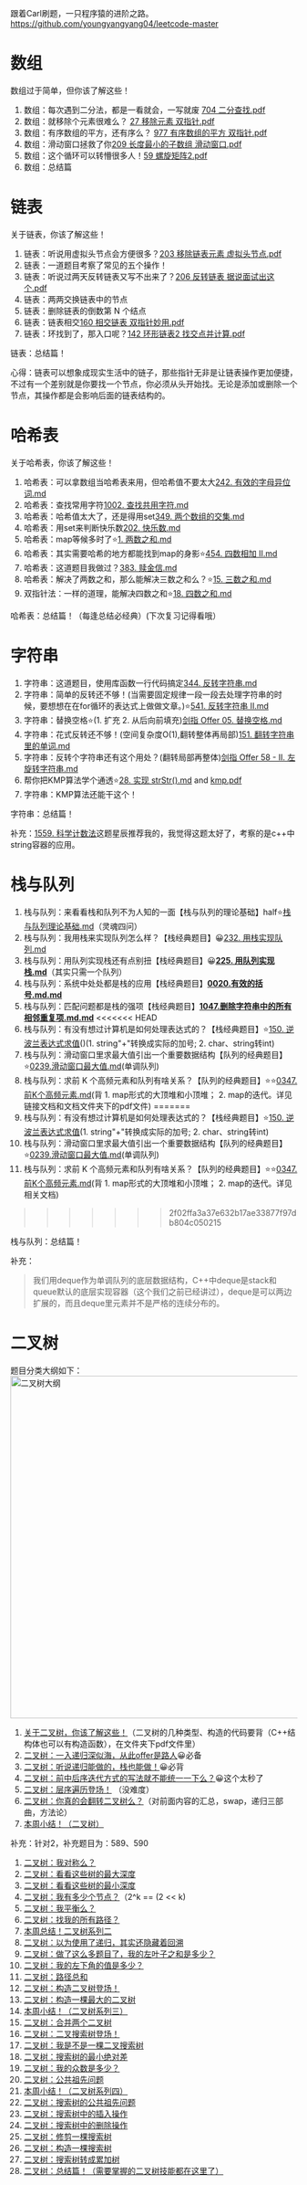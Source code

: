 

跟着Carl刷题，一只程序猿的进阶之路。
https://github.com/youngyangyang04/leetcode-master

# 数组

数组过于简单，但你该了解这些！
1. 数组：每次遇到二分法，都是一看就会，一写就废
    [704 二分查找.pdf](https://github.com/berry-raccoon/Programming-Practice/blob/main/%E6%95%B0%E7%BB%84/704%20%E4%BA%8C%E5%88%86%E6%9F%A5%E6%89%BE.pdf)
2. 数组：就移除个元素很难么？
    [27 移除元素 双指针.pdf](https://github.com/berry-raccoon/Programming-Practice/blob/main/%E6%95%B0%E7%BB%84/27%20%E7%A7%BB%E9%99%A4%E5%85%83%E7%B4%A0%20%E5%8F%8C%E6%8C%87%E9%92%88.pdf)
4. 数组：有序数组的平方，还有序么？
    [977 有序数组的平方 双指针.pdf](https://github.com/berry-raccoon/Programming-Practice/blob/main/%E6%95%B0%E7%BB%84/977%20%E6%9C%89%E5%BA%8F%E6%95%B0%E7%BB%84%E7%9A%84%E5%B9%B3%E6%96%B9%20%E5%8F%8C%E6%8C%87%E9%92%88.pdf)
6. 数组：滑动窗口拯救了你[209 长度最小的子数组 滑动窗口.pdf](https://github.com/berry-raccoon/Programming-Practice/blob/main/%E6%95%B0%E7%BB%84/209%20%E9%95%BF%E5%BA%A6%E6%9C%80%E5%B0%8F%E7%9A%84%E5%AD%90%E6%95%B0%E7%BB%84%20%E6%BB%91%E5%8A%A8%E7%AA%97%E5%8F%A3.pdf)
7. 数组：这个循环可以转懵很多人！[59 螺旋矩阵2.pdf](https://github.com/berry-raccoon/Programming-Practice/blob/main/%E6%95%B0%E7%BB%84/59%20%E8%9E%BA%E6%97%8B%E7%9F%A9%E9%98%B52.pdf)
8. 数组：总结篇

# 链表

关于链表，你该了解这些！
1. 链表：听说用虚拟头节点会方便很多？[203 移除链表元素 虚拟头节点.pdf](https://github.com/berry-raccoon/Programming-Practice/blob/main/%E9%93%BE%E8%A1%A8/203%20%E7%A7%BB%E9%99%A4%E9%93%BE%E8%A1%A8%E5%85%83%E7%B4%A0%20%E8%99%9A%E6%8B%9F%E5%A4%B4%E8%8A%82%E7%82%B9.pdf)
1. 链表：一道题目考察了常见的五个操作！
1. 链表：听说过两天反转链表又写不出来了？[206 反转链表 据说面试出这个.pdf](https://github.com/berry-raccoon/Programming-Practice/blob/main/%E9%93%BE%E8%A1%A8/206%20%E5%8F%8D%E8%BD%AC%E9%93%BE%E8%A1%A8%20%E6%8D%AE%E8%AF%B4%E9%9D%A2%E8%AF%95%E5%87%BA%E8%BF%99%E4%B8%AA.pdf)
1. 链表：两两交换链表中的节点
1. 链表：删除链表的倒数第 N 个结点
1. 链表：链表相交[160 相交链表 双指针妙用.pdf](https://github.com/berry-raccoon/Programming-Practice/blob/main/%E9%93%BE%E8%A1%A8/160%20%E7%9B%B8%E4%BA%A4%E9%93%BE%E8%A1%A8%20%E5%8F%8C%E6%8C%87%E9%92%88%E5%A6%99%E7%94%A8.pdf)
1. 链表：环找到了，那入口呢？[142 环形链表2 找交点并计算.pdf](https://github.com/berry-raccoon/Programming-Practice/blob/main/%E9%93%BE%E8%A1%A8/142%20%E7%8E%AF%E5%BD%A2%E9%93%BE%E8%A1%A82%20%E6%89%BE%E4%BA%A4%E7%82%B9%E5%B9%B6%E8%AE%A1%E7%AE%97.pdf)

链表：总结篇！

心得：链表可以想象成现实生活中的链子，那些指针无非是让链表操作更加便捷，不过有一个差别就是你要找一个节点，你必须从头开始找。无论是添加或删除一个节点，其操作都是会影响后面的链表结构的。

# 哈希表

关于哈希表，你该了解这些！
1. 哈希表：可以拿数组当哈希表来用，但哈希值不要太大[242. 有效的字母异位词.md](https://github.com/berry-raccoon/Programming-Practice/blob/main/%E5%93%88%E5%B8%8C%E8%A1%A8/242.%20%E6%9C%89%E6%95%88%E7%9A%84%E5%AD%97%E6%AF%8D%E5%BC%82%E4%BD%8D%E8%AF%8D.md)
1. 哈希表：查找常用字符[1002. 查找共用字符.md](https://github.com/berry-raccoon/Programming-Practice/blob/main/%E5%93%88%E5%B8%8C%E8%A1%A8/1002.%20%E6%9F%A5%E6%89%BE%E5%85%B1%E7%94%A8%E5%AD%97%E7%AC%A6.md)
1. 哈希表：哈希值太大了，还是得用set[349. 两个数组的交集.md](https://github.com/berry-raccoon/Programming-Practice/blob/main/%E5%93%88%E5%B8%8C%E8%A1%A8/349.%20%E4%B8%A4%E4%B8%AA%E6%95%B0%E7%BB%84%E7%9A%84%E4%BA%A4%E9%9B%86.md)
1. 哈希表：用set来判断快乐数[202. 快乐数.md](https://github.com/berry-raccoon/Programming-Practice/blob/main/%E5%93%88%E5%B8%8C%E8%A1%A8/202.%20%E5%BF%AB%E4%B9%90%E6%95%B0.md)
1. 哈希表：map等候多时了⭐[1. 两数之和.md](https://github.com/berry-raccoon/Programming-Practice/blob/main/%E5%93%88%E5%B8%8C%E8%A1%A8/1.%20%E4%B8%A4%E6%95%B0%E4%B9%8B%E5%92%8C.md)
1. 哈希表：其实需要哈希的地方都能找到map的身影⭐[454. 四数相加 II.md](https://github.com/berry-raccoon/Programming-Practice/blob/main/%E5%93%88%E5%B8%8C%E8%A1%A8/454.%20%E5%9B%9B%E6%95%B0%E7%9B%B8%E5%8A%A0%20II.md)
1. 哈希表：这道题目我做过？[383. 赎金信.md](https://github.com/berry-raccoon/Programming-Practice/blob/main/%E5%93%88%E5%B8%8C%E8%A1%A8/383.%20%E8%B5%8E%E9%87%91%E4%BF%A1.md)
1. 哈希表：解决了两数之和，那么能解决三数之和么？⭐[15. 三数之和.md](https://github.com/berry-raccoon/Programming-Practice/blob/main/%E5%93%88%E5%B8%8C%E8%A1%A8/15.%20%E4%B8%89%E6%95%B0%E4%B9%8B%E5%92%8C.md)
1. 双指针法：一样的道理，能解决四数之和⭐[18. 四数之和.md](https://github.com/berry-raccoon/Programming-Practice/blob/main/%E5%93%88%E5%B8%8C%E8%A1%A8/18.%20%E5%9B%9B%E6%95%B0%E4%B9%8B%E5%92%8C.md)

哈希表：总结篇！（每逢总结必经典）(下次复习记得看哦）

#  字符串

1. 字符串：这道题目，使用库函数一行代码搞定[344. 反转字符串.md](https://github.com/berry-raccoon/Programming-Practice/blob/main/%E5%AD%97%E7%AC%A6%E4%B8%B2/344.%20%E5%8F%8D%E8%BD%AC%E5%AD%97%E7%AC%A6%E4%B8%B2.md)
1. 字符串：简单的反转还不够！(当需要固定规律一段一段去处理字符串的时候，要想想在在for循环的表达式上做做文章。)⭐[541. 反转字符串 II.md](https://github.com/berry-raccoon/Programming-Practice/blob/main/%E5%AD%97%E7%AC%A6%E4%B8%B2/541.%20%E5%8F%8D%E8%BD%AC%E5%AD%97%E7%AC%A6%E4%B8%B2%20II.md)
1. 字符串：替换空格⭐(1. 扩充 2. 从后向前填充)[剑指 Offer 05. 替换空格.md](https://github.com/berry-raccoon/Programming-Practice/blob/main/%E5%AD%97%E7%AC%A6%E4%B8%B2/%E5%89%91%E6%8C%87%20Offer%2005.%20%E6%9B%BF%E6%8D%A2%E7%A9%BA%E6%A0%BC.md)
1. 字符串：花式反转还不够！(空间复杂度O(1),翻转整体再局部)[151. 翻转字符串里的单词.md](https://github.com/berry-raccoon/Programming-Practice/blob/main/%E5%AD%97%E7%AC%A6%E4%B8%B2/151.%20%E7%BF%BB%E8%BD%AC%E5%AD%97%E7%AC%A6%E4%B8%B2%E9%87%8C%E7%9A%84%E5%8D%95%E8%AF%8D.md)
1. 字符串：反转个字符串还有这个用处？(翻转局部再整体)[剑指 Offer 58 - II. 左旋转字符串.md](https://github.com/berry-raccoon/Programming-Practice/blob/main/%E5%AD%97%E7%AC%A6%E4%B8%B2/%E5%89%91%E6%8C%87%20Offer%2058%20-%20II.%20%E5%B7%A6%E6%97%8B%E8%BD%AC%E5%AD%97%E7%AC%A6%E4%B8%B2.md)
1. 帮你把KMP算法学个通透⭐[28. 实现 strStr().md](https://github.com/berry-raccoon/Programming-Practice/blob/main/%E5%AD%97%E7%AC%A6%E4%B8%B2/28.%20%E5%AE%9E%E7%8E%B0%20strStr().md) and [kmp.pdf](https://github.com/berry-raccoon/Programming-Practice/blob/main/%E5%AD%97%E7%AC%A6%E4%B8%B2/kmp.pdf)
1. 字符串：KMP算法还能干这个！


字符串：总结篇！

补充：[1559. 科学计数法](https://www.acwing.com/problem/content/description/1561/)这题星辰推荐我的，我觉得这题太好了，考察的是c++中string容器的应用。

#  栈与队列

1. 栈与队列：来看看栈和队列不为人知的一面【栈与队列的理论基础】half⭐[栈与队列理论基础.md](https://github.com/berry-raccoon/Programming-Practice/blob/main/%E6%A0%88%E4%B8%8E%E9%98%9F%E5%88%97/%E6%A0%88%E4%B8%8E%E9%98%9F%E5%88%97%E7%90%86%E8%AE%BA%E5%9F%BA%E7%A1%80.md)（灵魂四问）
1. 栈与队列：我用栈来实现队列怎么样？【栈经典题目】😀[232. 用栈实现队列.md](https://github.com/berry-raccoon/Programming-Practice/blob/main/%E6%A0%88%E4%B8%8E%E9%98%9F%E5%88%97/232.%20%E7%94%A8%E6%A0%88%E5%AE%9E%E7%8E%B0%E9%98%9F%E5%88%97.md)
3. 栈与队列：用队列实现栈还有点别扭【栈经典题目】😀[**225. 用队列实现栈.md**](https://github.com/berry-raccoon/Programming-Practice/blob/master/%E6%A0%88%E4%B8%8E%E9%98%9F%E5%88%97/225.%20%E7%94%A8%E9%98%9F%E5%88%97%E5%AE%9E%E7%8E%B0%E6%A0%88.md)（其实只需一个队列）
4. 栈与队列：系统中处处都是栈的应用【栈经典题目】[**0020.有效的括号.md.md**](https://github.com/berry-raccoon/Programming-Practice/blob/master/%E6%A0%88%E4%B8%8E%E9%98%9F%E5%88%97/0020.%E6%9C%89%E6%95%88%E7%9A%84%E6%8B%AC%E5%8F%B7.md.md)
5. 栈与队列：匹配问题都是栈的强项【栈经典题目】[**1047.删除字符串中的所有相邻重复项.md.md**](https://github.com/berry-raccoon/Programming-Practice/blob/master/%E6%A0%88%E4%B8%8E%E9%98%9F%E5%88%97/1047.%E5%88%A0%E9%99%A4%E5%AD%97%E7%AC%A6%E4%B8%B2%E4%B8%AD%E7%9A%84%E6%89%80%E6%9C%89%E7%9B%B8%E9%82%BB%E9%87%8D%E5%A4%8D%E9%A1%B9.md.md)
<<<<<<< HEAD
6. 栈与队列：有没有想过计算机是如何处理表达式的？【栈经典题目】⭐[150. 逆波兰表达式求值]()()(1. string"+"转换成实际的加号; 2. char、string转int)
7. 栈与队列：滑动窗口里求最大值引出一个重要数据结构【队列的经典题目】⭐[0239.滑动窗口最大值.md]()(单调队列)
8. 栈与队列：求前 K 个高频元素和队列有啥关系？【队列的经典题目】⭐⭐[0347.前K个高频元素.md]()(背 1. map形式的大顶堆和小顶堆； 2. map的迭代。详见链接文档和文档文件夹下的pdf文件)
=======
6. 栈与队列：有没有想过计算机是如何处理表达式的？【栈经典题目】⭐[150. 逆波兰表达式求值](https://github.com/berry-raccoon/Programming-Practice/blob/master/%E6%A0%88%E4%B8%8E%E9%98%9F%E5%88%97/150.%20%E9%80%86%E6%B3%A2%E5%85%B0%E8%A1%A8%E8%BE%BE%E5%BC%8F%E6%B1%82%E5%80%BC.md)(1. string"+"转换成实际的加号; 2. char、string转int)
7. 栈与队列：滑动窗口里求最大值引出一个重要数据结构【队列的经典题目】⭐[0239.滑动窗口最大值.md](https://github.com/berry-raccoon/Programming-Practice/blob/master/%E6%A0%88%E4%B8%8E%E9%98%9F%E5%88%97/0239.%E6%BB%91%E5%8A%A8%E7%AA%97%E5%8F%A3%E6%9C%80%E5%A4%A7%E5%80%BC.md.md)(单调队列)
8. 栈与队列：求前 K 个高频元素和队列有啥关系？【队列的经典题目】⭐⭐[0347.前K个高频元素.md](https://github.com/berry-raccoon/Programming-Practice/blob/master/%E6%A0%88%E4%B8%8E%E9%98%9F%E5%88%97/0347.%E5%89%8DK%E4%B8%AA%E9%AB%98%E9%A2%91%E5%85%83%E7%B4%A0.md.md)(背 1. map形式的大顶堆和小顶堆； 2. map的迭代。详见相关文档)
>>>>>>> 2f02ffa3a37e632b17ae33877f97db804c050215

栈与队列：总结篇！

补充：

>  我们用deque作为单调队列的底层数据结构，C++中deque是stack和queue默认的底层实现容器（这个我们之前已经讲过），deque是可以两边扩展的，而且deque里元素并不是严格的连续分布的。



# 二叉树 

题目分类大纲如下：           
<img src='https://img-blog.csdnimg.cn/20210219190809451.png' width=600 alt='二叉树大纲'> </img></div>

1. [关于二叉树，你该了解这些！](./problems/二叉树理论基础.md)（二叉树的几种类型、构造的代码要背（C++结构体也可以有构造函数），在文件夹下pdf文件里）
2. [二叉树：一入递归深似海，从此offer是路人](./problems/二叉树的递归遍历.md)😀必备
3. [二叉树：听说递归能做的，栈也能做！](./problems/二叉树的迭代遍历.md)😀必背
4. [二叉树：前中后序迭代方式的写法就不能统一一下么？](./problems/二叉树的统一迭代法.md)😀这个太秒了
5. [二叉树：层序遍历登场！](./problems/0102.二叉树的层序遍历.md) （没难度）
6. [二叉树：你真的会翻转二叉树么？](./problems/0226.翻转二叉树.md)（对前面内容的汇总，swap，递归三部曲，方法论）
7. [本周小结！（二叉树）](./problems/周总结/20200927二叉树周末总结.md)

补充：针对2，补充题目为：589、590

1. [二叉树：我对称么？](./problems/0101.对称二叉树.md)
2. [二叉树：看看这些树的最大深度](./problems/0104.二叉树的最大深度.md)
3. [二叉树：看看这些树的最小深度](./problems/0111.二叉树的最小深度.md)
4. [二叉树：我有多少个节点？](./problems/0222.完全二叉树的节点个数.md)（2^k == (2 << k)
5. [二叉树：我平衡么？](./problems/0110.平衡二叉树.md)
6. [二叉树：找我的所有路径？](./problems/0257.二叉树的所有路径.md)
7. [本周总结！二叉树系列二](./problems/周总结/20201003二叉树周末总结.md)
8. [二叉树：以为使用了递归，其实还隐藏着回溯](./problems/二叉树中递归带着回溯.md)
9. [二叉树：做了这么多题目了，我的左叶子之和是多少？](./problems/0404.左叶子之和.md)
10. [二叉树：我的左下角的值是多少？](./problems/0513.找树左下角的值.md)
11. [二叉树：路径总和](./problems/0112.路径总和.md)
12. [二叉树：构造二叉树登场！](./problems/0106.从中序与后序遍历序列构造二叉树.md)
13. [二叉树：构造一棵最大的二叉树](./problems/0654.最大二叉树.md)
14. [本周小结！（二叉树系列三）](./problems/周总结/20201010二叉树周末总结.md) 
15. [二叉树：合并两个二叉树](./problems/0617.合并二叉树.md)
16. [二叉树：二叉搜索树登场！](./problems/0700.二叉搜索树中的搜索.md)
17. [二叉树：我是不是一棵二叉搜索树](./problems/0098.验证二叉搜索树.md)
18. [二叉树：搜索树的最小绝对差](./problems/0530.二叉搜索树的最小绝对差.md)
19. [二叉树：我的众数是多少？](./problems/0501.二叉搜索树中的众数.md)
20. [二叉树：公共祖先问题](./problems/0236.二叉树的最近公共祖先.md)
21. [本周小结！（二叉树系列四）](./problems/周总结/20201017二叉树周末总结.md)
22. [二叉树：搜索树的公共祖先问题](./problems/0235.二叉搜索树的最近公共祖先.md)
23. [二叉树：搜索树中的插入操作](./problems/0701.二叉搜索树中的插入操作.md)
24. [二叉树：搜索树中的删除操作](./problems/0450.删除二叉搜索树中的节点.md)
25. [二叉树：修剪一棵搜索树](./problems/0669.修剪二叉搜索树.md)
26. [二叉树：构造一棵搜索树](./problems/0108.将有序数组转换为二叉搜索树.md)
27. [二叉树：搜索树转成累加树](./problems/0538.把二叉搜索树转换为累加树.md)
28. [二叉树：总结篇！（需要掌握的二叉树技能都在这里了）](./problems/二叉树总结篇.md)

